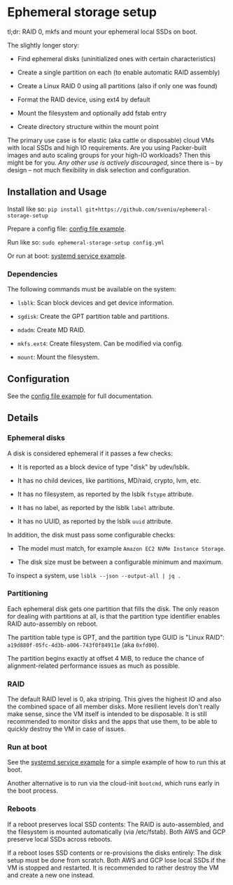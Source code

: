 # Ephemeral storage setup

tl;dr: RAID 0, mkfs and mount your ephemeral local SSDs on boot.

The slightly longer story:

- Find ephemeral disks (uninitialized ones with certain characteristics)

- Create a single partition on each (to enable automatic RAID assembly)

- Create a Linux RAID 0 using all partitions (also if only one was found)

- Format the RAID device, using ext4 by default

- Mount the filesystem and optionally add fstab entry

- Create directory structure within the mount point

The primary use case is for elastic (aka cattle or disposable) cloud VMs with
local SSDs and high IO requirements. Are you using Packer-built images and auto
scaling groups for your high-IO workloads? Then this might be for you. *Any
other use is actively discouraged*, since there is – by design – not much
flexibility in disk selection and configuration.

## Installation and Usage

Install like so: `pip install git+https://github.com/sveniu/ephemeral-storage-setup`

Prepare a config file: [config file example](examples/config.yml).

Run like so: `sudo ephemeral-storage-setup config.yml`

Or run at boot: [systemd service example](examples/ephemeral-storage-setup.service).

### Dependencies

The following commands must be available on the system:

- `lsblk`: Scan block devices and get device information.

- `sgdisk`: Create the GPT partition table and partitions.

- `mdadm`: Create MD RAID.

- `mkfs.ext4`: Create filesystem. Can be modified via config.

- `mount`: Mount the filesystem.

## Configuration

See the [config file example](examples/config.yml) for full documentation.

## Details

### Ephemeral disks

A disk is considered ephemeral if it passes a few checks:

- It is reported as a block device of type "disk" by udev/lsblk.

- It has no child devices, like partitions, MD/raid, crypto, lvm, etc.

- It has no filesystem, as reported by the lsblk `fstype` attribute.

- It has no label, as reported by the lsblk `label` attribute.

- It has no UUID, as reported by the lsblk `uuid` attribute.

In addition, the disk must pass some configurable checks:

- The model must match, for example `Amazon EC2 NVMe Instance Storage`.

- The disk size must be between a configurable minimum and maximum.

To inspect a system, use `lsblk --json --output-all | jq .`

### Partitioning

Each ephemeral disk gets one partition that fills the disk. The only reason for
dealing with partitions at all, is that the partition type identifier enables
RAID auto-assembly on reboot.

The partition table type is GPT, and the partition type GUID is "Linux RAID":
`a19d880f-05fc-4d3b-a006-743f0f84911e` (aka `0xfd00`).

The partition begins exactly at offset 4 MiB, to reduce the chance of
alignment-related performance issues as much as possible.

### RAID

The default RAID level is 0, aka striping. This gives the highest IO and also
the combined space of all member disks. More resilient levels don't really make
sense, since the VM itself is intended to be disposable. It is still recommended
to monitor disks and the apps that use them, to be able to quickly destroy the
VM in case of issues.

### Run at boot

See the [systemd service example](examples/ephemeral-storage-setup.service) for
a simple example of how to run this at boot.

Another alternative is to run via the cloud-init `bootcmd`, which runs early in
the boot process.

### Reboots

If a reboot preserves local SSD contents: The RAID is auto-assembled, and the
filesystem is mounted automatically (via /etc/fstab). Both AWS and GCP preserve
local SSDs across reboots.

If a reboot loses SSD contents or re-provisions the disks entirely: The disk
setup must be done from scratch. Both AWS and GCP lose local SSDs if the VM is
stopped and restarted. It is recommended to rather destroy the VM and create a
new one instead.
